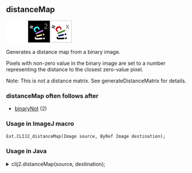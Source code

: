 ## distanceMap
<img src="images/mini_empty_logo.png"/><img src="images/mini_clij2_logo.png"/><img src="images/mini_clijx_logo.png"/>

Generates a distance map from a binary image. 

Pixels with non-zero value in the binary image are set to a number representing the distance to the closest zero-value pixel.

Note: This is not a distance matrix. See generateDistanceMatrix for details.

### distanceMap often follows after
* <a href="reference_binaryNot">binaryNot</a> (2)


### Usage in ImageJ macro
```
Ext.CLIJ2_distanceMap(Image source, ByRef Image destination);
```


### Usage in Java
<details>
<summary>
clij2.distanceMap(source, destination);
</summary>
```
// init CLIJ and GPU
import net.haesleinhuepf.clij2.CLIJ2;
import net.haesleinhuepf.clij.clearcl.ClearCLBuffer;
CLIJ2 clij2 = CLIJ2.getInstance();

// get input parameters
ClearCLBuffer source = clij2.push(sourceImagePlus);
destination = clij2.create(source);
```

```
// Execute operation on GPU
clij2.distanceMap(source, destination);
```

```
//show result
destinationImagePlus = clij2.pull(destination);
destinationImagePlus.show();

// cleanup memory on GPU
clij2.release(source);
clij2.release(destination);
```
</details>


### Usage in Matlab
<details>
<summary>
clij2.distanceMap(source, destination);
</summary>
```
% init CLIJ and GPU
clij2 = init_clatlab();

% get input parameters
source = clij2.pushMat(source_matrix);
destination = clij2.create(source);
```

```
% Execute operation on GPU
clij2.distanceMap(source, destination);
```

```
% show result
destination = clij2.pullMat(destination)

% cleanup memory on GPU
clij2.release(source);
clij2.release(destination);
```
</details>


### Usage in Icy
<details>
<summary>
clij2.distanceMap(source, destination);
</summary>
```
// init CLIJ and GPU
importClass(net.haesleinhuepf.clicy.CLICY);
importClass(Packages.icy.main.Icy);

clij2 = CLICY.getInstance();

// get input parameters
source_sequence = getSequence();source = clij2.pushSequence(source_sequence);
destination = clij2.create(source);
```

```
// Execute operation on GPU
clij2.distanceMap(source, destination);
```

```
// show result
destination_sequence = clij2.pullSequence(destination)
Icy.addSequence(destination_sequence
// cleanup memory on GPU
clij2.release(source);
clij2.release(destination);
```
</details>




### Example scripts
<a href="https://github.com/clij/clij2-docs/blob/master/src/main/macro/distanceMap.ijm"><img src="images/language_macro.png" height="20"/></a> [distanceMap.ijm](https://github.com/clij/clij2-docs/blob/master/src/main/macro/distanceMap.ijm)  
<a href="https://github.com/clij/clij2-docs/blob/master/src/main/macro/distance_map.ijm"><img src="images/language_macro.png" height="20"/></a> [distance_map.ijm](https://github.com/clij/clij2-docs/blob/master/src/main/macro/distance_map.ijm)  


[Back to CLIJ2 reference](https://clij.github.io/clij2-docs/reference)
[Back to CLIJ2 documentation](https://clij.github.io/clij2-docs)

[Imprint](https://clij.github.io/imprint)
